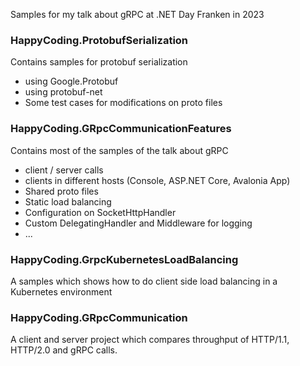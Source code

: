 Samples for my talk about gRPC at .NET Day Franken in 2023

### HappyCoding.ProtobufSerialization
Contains samples for protobuf serialization
 - using Google.Protobuf
 - using protobuf-net
 - Some test cases for modifications on proto files

### HappyCoding.GRpcCommunicationFeatures
Contains most of the samples of the talk about gRPC
 - client / server calls
 - clients in different hosts (Console, ASP.NET Core, Avalonia App)
 - Shared proto files
 - Static load balancing
 - Configuration on SocketHttpHandler
 - Custom DelegatingHandler and Middleware for logging
 - ...

### HappyCoding.GrpcKubernetesLoadBalancing
A samples which shows how to do client side load balancing in a Kubernetes environment

### HappyCoding.GRpcCommunication
A client and server project which compares throughput of HTTP/1.1, HTTP/2.0 and gRPC calls.

 